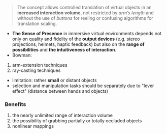 > The
concept allows controlled translation of virtual objects in an
**increased interaction volume**, not restricted by *arm’s length* and
without the use of *buttons* for reeling or confusing algorithms for
translation scaling.
- **The Sense of Presence** in immersive virtual environments
depends not only on quality and fidelity of the **output devices** (e.g.
stereo projections, helmets, haptic feedback) but also on the **range
of possibilities** and **the intuitiveness of interaction**.
- Bowman:
1. arm-extension techniques
2. ray-casting techniques
- limitation: rather **small** or distant objects
- selection and manipulation tasks should be separately due to "lever effect" (distance between hands and objects)
### Benefits
1. the nearly unlimited range of interaction volume
2. the possibility of grabbing partially or totally occluded objects
3. nonlinear mappings

